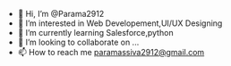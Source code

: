 - 👋 Hi, I’m @Parama2912
- 👀 I’m interested in Web Developement,UI/UX Designing
- 🌱 I’m currently learning Salesforce,python
- 💞️ I’m looking to collaborate on ...
- 📫 How to reach me paramassiva2912@gmail.com

<!---
Parama2912/Parama2912 is a ✨ special ✨ repository because its `README.md` (this file) appears on your GitHub profile.
You can click the Preview link to take a look at your changes.
--->
